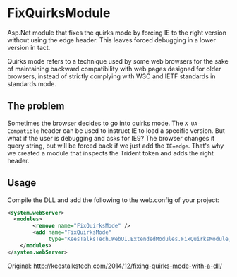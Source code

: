 # FixQuirksModule
Asp.Net module that fixes the quirks mode by forcing IE to the right version without using the edge header. This leaves forced debugging in a lower version in tact.

Quirks mode refers to a technique used by some web browsers for the sake of maintaining backward compatibility with web pages designed for older browsers, instead of strictly complying with W3C and IETF standards in standards mode.

## The problem
Sometimes the browser decides to go into quirks mode. The `X-UA-Compatible` header can be used to instruct IE to load a specific version. But what if the user is debugging and asks for IE9? The browser changes it query string, but will be forced back if we just add the `IE=edge`. That's why we created a module that inspects the Trident token and adds the right header.

## Usage
Compile the DLL and add the following to the web.config of your project:

```xml
<system.webServer>
  <modules>
		<remove name="FixQuirksMode" />
		<add name="FixQuirksMode" 
		     type="KeesTalksTech.WebUI.ExtendedModules.FixQuirksModule, KeesTalksTech.FixQuirks"/>
	</modules>
</system.webServer>
```

Original: http://keestalkstech.com/2014/12/fixing-quirks-mode-with-a-dll/




